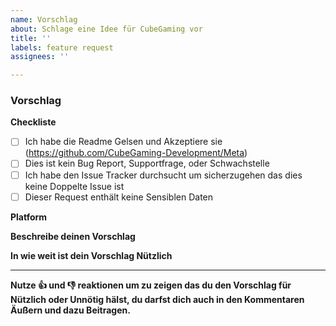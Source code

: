 ```yaml
---
name: Vorschlag
about: Schlage eine Idee für CubeGaming vor
title: ''
labels: feature request
assignees: ''

---
```


<!-- CubeGaming Vorschlagsguide

Fülle das Template aus. Schreibe nicht zwischen den Pfeilen da der Text in diesen beim Senden Nichtmehr Angezeigt wird.

Wenn du einen Vorschlag einreichen möchtest, lies das Folgende

1.  Fülle das Tempalte aus
     Es macht es für alle Einfacher wenn die Vorschläge dem Standart Template entsprechen. Auch stellt es sicher das wir die Benötigen Informationen haben. Um eine Box Anzukreuzen, Setze ein "x" zwischen [ ] Beispiel: [x]

2.  Halte deinen Vorschlag Simpel
     Stelle sicher das es einfach zu verstehen ist was du Vorschlägst

3. Wähle einen ordentlichen Titel
    Der Vorschlagstitel sollte kurz sein und eine Klare Andeutung für den Bug sein

     -->

### Vorschlag

**Checkliste**
- [ ] Ich habe die Readme Gelsen und Akzeptiere sie (https://github.com/CubeGaming-Development/Meta)
- [ ] Dies ist kein Bug Report, Supportfrage, oder Schwachstelle
- [ ] Ich habe den Issue Tracker durchsucht um sicherzugehen das dies keine Doppelte Issue ist
- [ ] Dieser Request enthält keine Sensiblen Daten

**Platform**
<!-- Für welche Platform ist dieser Vorschlag? Discord, Website oder In-game?
Wenn in-game: Java, Bedrock oder beide? -->

**Beschreibe deinen Vorschlag**
<!-- Welches Feature möchtest du Vorschlagen -->

**In wie weit ist dein Vorschlag Nützlich**
<!-- Wer Profitiert von deinem Vorschlag und warum ist dieser Nützlich? -->

---
**Nutze 👍 und 👎 reaktionen um zu zeigen das du den Vorschlag für Nützlich oder Unnötig hälst, du darfst dich auch in den Kommentaren Äußern und dazu Beitragen.**

